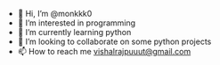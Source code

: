 - 👋 Hi, I’m @monkkk0
- 👀 I’m interested in programming
- 🌱 I’m currently learning python
- 💞️ I’m looking to collaborate on some python projects
- 📫 How to reach me vishalrajpuuut@gmail.com

<!---
monkkk0/monkkk0 is a ✨ special ✨ repository because its `README.md` (this file) appears on your GitHub profile.
You can click the Preview link to take a look at your changes.
--->
